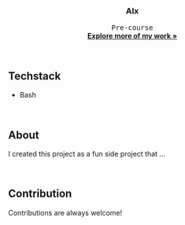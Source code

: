 <h3 align="center">Alx </h3>
<p align="center">
	<samp>Pre-course </samp>
	<br/>
	<a href="https://github/allannjuguna"><strong>Explore more of my work »</strong> </a>
	<br/>
</p>

<br/>

## Techstack
- Bash

<br/>

## About
I created this project as a fun side project that ...

<br/>

## Contribution
Contributions are always welcome!
